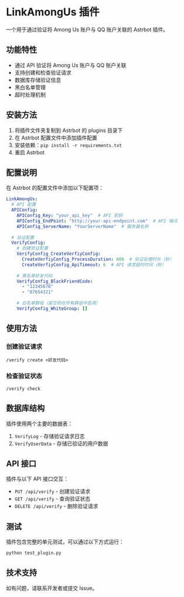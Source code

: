 # LinkAmongUs 插件

一个用于通过验证将 Among Us 账户与 QQ 账户关联的 Astrbot 插件。

## 功能特性

- 通过 API 验证将 Among Us 账户与 QQ 账户关联
- 支持创建和检查验证请求
- 数据库存储验证信息
- 黑白名单管理
- 超时处理机制

## 安装方法

1. 将插件文件夹复制到 Astrbot 的 plugins 目录下
2. 在 Astrbot 配置文件中添加插件配置
3. 安装依赖：`pip install -r requirements.txt`
4. 重启 Astrbot

## 配置说明

在 Astrbot 的配置文件中添加以下配置项：

```yaml
LinkAmongUs:
  # API 配置
  APIConfig:
    APIConfig_Key: "your_api_key"  # API 密钥
    APIConfig_EndPoint: "http://your-api-endpoint.com"  # API 端点
    APIConfig_ServerName: "YourServerName"  # 服务器名称
  
  # 验证配置
  VerifyConfig:
    # 创建验证配置
    VerifyConfig_CreateVerfiyConfig:
      CreateVerfiyConfig_ProcessDuration: 600  # 验证处理时长（秒）
      CreateVerfiyConfig_ApiTimeout: 6  # API 请求超时时间（秒）
    
    # 黑名单好友代码
    VerifyConfig_BlackFriendCode:
      - "12345678"
      - "87654321"
    
    # 白名单群组（留空则在所有群组中启用）
    VerifyConfig_WhiteGroup: []
```

## 使用方法

### 创建验证请求

```
/verify create <好友代码>
```

### 检查验证状态

```
/verify check
```

## 数据库结构

插件使用两个主要的数据表：

1. `VerifyLog` - 存储验证请求日志
2. `VerifyUserData` - 存储已验证的用户数据

## API 接口

插件与以下 API 接口交互：

- `PUT /api/verify` - 创建验证请求
- `GET /api/verify` - 查询验证状态
- `DELETE /api/verify` - 删除验证请求

## 测试

插件包含完整的单元测试，可以通过以下方式运行：

```bash
python test_plugin.py
```

## 技术支持

如有问题，请联系开发者或提交 Issue。